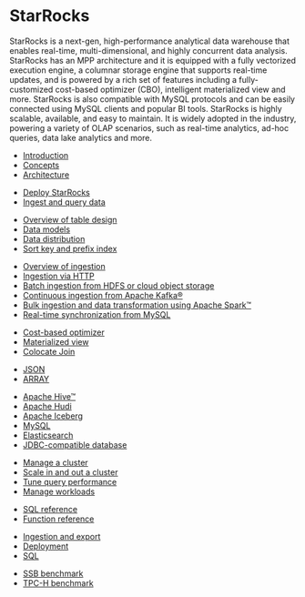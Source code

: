 # StarRocks

StarRocks is a next-gen, high-performance analytical data warehouse that enables real-time, multi-dimensional, and highly concurrent data analysis.  StarRocks has an MPP architecture and it is equipped with a fully vectorized execution engine, a columnar storage engine that supports real-time updates, and is powered by a rich set of features including a fully-customized cost-based optimizer (CBO), intelligent materialized view and more. StarRocks is also compatible with MySQL protocols and can be easily connected using MySQL clients and popular BI tools. StarRocks is highly scalable, available, and easy to maintain. It is widely adopted in the industry, powering a variety of OLAP scenarios, such as real-time analytics, ad-hoc queries, data lake analytics and more.

<NavBox>
<NavBoxPart title="About StarRocks">
<NavBoxPartItem>

- [Introduction](/docs/introduction/what_is_starrocks.md)
- [Concepts](/docs/quick_start/Concepts.md)
- [Architecture](/docs/quick_start/Architecture.md)

</NavBoxPartItem>
</NavBoxPart>

<NavBoxPart title="Get started​">
<NavBoxPartItem>

- [Deploy StarRocks](/docs/quick_start/Deploy.md)
- [Ingest and query data](/docs/quick_start/Import_and_query.md)

</NavBoxPartItem>
</NavBoxPart>
</NavBox>

<NavBox>
<NavBoxPart title="Table design ​">
<NavBoxPartItem>

- [Overview of table design](/docs/table_design/StarRocks_table_design)
- [Data models](/docs/table_design/Data_model)
- [Data distribution](/docs/table_design/Data_distribution)
- [Sort key and prefix index](/docs/table_design/Sort_key)

</NavBoxPartItem>
</NavBoxPart>

<NavBoxPart title="Ingestion​">
<NavBoxPartItem>

- [Overview of ingestion](/docs/loading/Loading_intro)
- [Ingestion via HTTP](/docs/loading/StreamLoad)
- [Batch ingestion from HDFS or cloud object storage](/docs/loading/BrokerLoad)
- [Continuous ingestion from Apache Kafka®](/docs/loading/RoutineLoad)
- [Bulk ingestion and data transformation using Apache Spark™](/docs/loading/SparkLoad)
- [Real-time synchronization from MySQL](/docs/loading/Flink_cdc_load)

</NavBoxPartItem>
</NavBoxPart>
</NavBox>

<NavBox>
<NavBoxPart title="Querying​">
<NavBoxPartItem title="Query acceleration">

- [Cost-based optimizer](/docs/using_starrocks/Cost_based_optimizer)
- [Materialized view](/docs/using_starrocks/Materialized_view)
- [Colocate Join](/docs/using_starrocks/Colocate_join)

</NavBoxPartItem>
<NavBoxPartItem title="Query semi-structured data">

- [JSON](/docs/sql-reference/sql-statements/data-types/JSON)
- [ARRAY](/docs/using_starrocks/Array)

</NavBoxPartItem>
</NavBoxPart>

<NavBoxPart>
<NavBoxPartItem title="Query external data sources​">

- [Apache Hive™](/docs/using_starrocks/External_table#hive-external-table)
- [Apache Hudi](/docs/using_starrocks/External_table#hudi-external-table)
- [Apache Iceberg](/docs/using_starrocks/External_table#apache-iceberg-external-table)
- [MySQL](/docs/using_starrocks/External_table#mysql-external-table)
- [Elasticsearch](/docs/using_starrocks/External_table#elasticsearch-external-table)
- [JDBC-compatible database](/docs/using_starrocks/External_table#external-table-for-a-jdbc-compatible-database)

</NavBoxPartItem>
</NavBoxPart>
</NavBox>

<NavBox>
<NavBoxPart title="Administration">
<NavBoxPartItem>

- [Manage a cluster](/docs/administration/Cluster_administration)
- [Scale in and out a cluster](/docs/administration/Scale_up_down)
- [Tune query performance](/docs/administration/Query_planning)
- [Manage workloads](/docs/administration//resource_group)

</NavBoxPartItem>
</NavBoxPart>

<NavBoxPart title="References​">
<NavBoxPartItem>

- [SQL reference](/docs/sql-reference/sql-statements/account-management/ALTER%20USER)
- [Function reference](/docs/sql-reference/sql-functions/date-time-functions/convert_tz)

</NavBoxPartItem>
</NavBoxPart>
</NavBox>

<NavBox>
<NavBoxPart title="FAQ​">
<NavBoxPartItem>

- [Ingestion and export](/docs/faq/loading/Loading_faq)
- [Deployment](/docs/faq/Deploy_faq)
- [SQL](/docs/faq/Sql_faq)

</NavBoxPartItem>
</NavBoxPart>

<NavBoxPart title="Benchmarks​">
<NavBoxPartItem>

- [SSB benchmark](/docs/benchmarking/SSB_Benchmarking.md)
- [TPC-H benchmark](/docs/benchmarking/TPC-H_Benchmarking.md)

</NavBoxPartItem>
</NavBoxPart>
</NavBox>
